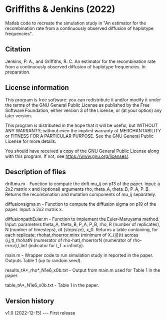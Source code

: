 # Griffiths & Jenkins (2022)
Matlab code to recreate the simulation study in "An estimator for the recombination rate from a continuously observed diffusion of haplotype frequencies".

## Citation
Jenkins, P. A., and Griffiths, R. C. An estimator for the recombination rate from a continuously observed diffusion of haplotype frequencies. In preparation.

## License information
This program is free software: you can redistribute it and/or modify it under the terms of the GNU General Public License as published by the Free Software Foundation, either version 3 of the License, or (at your option) any later version.

This program is distributed in the hope that it will be useful, but WITHOUT ANY WARRANTY; without even the implied warranty of MERCHANTABILITY or FITNESS FOR A PARTICULAR PURPOSE.  See the GNU General Public License for more details.

You should have received a copy of the GNU General Public License along with this program.  If not, see <https://www.gnu.org/licenses/>.

## Description of files

driftmu.m - Function to compute the drift mu_ij on p13 of the paper. Input: a 2x2 matrix x and (optional) arguments rho, theta_A, theta_B, P_A, P_B. Returns the recombination and mutation components of mu_ij separately.

diffusionsigma.m - Function to compute the diffusion sigma on p19 of the paper. Input: a 2x2 matrix x.

diffusionpathEuler.m - Function to implement the Euler-Maruyama method. Input: parameters theta_A, theta_B, P_A, P_B, rho, R (number of replicates), N (number of timesteps), dt (stepsize), x_0. Returns a table containing, for each replicate: rhohat,rhoerror,minx (minimum of X_{ij}(t) across (i,j,t),rhohatN (numerator of rho-hat),rhoerrorN (numerator of rho-error),I,Iinf (indicator for I_T = infinity).

main.m - Wrapper code to run simulation study in reported in the paper. Outputs Table 1 (up to random seed).

results_tA*_rho*_N1e6_x0b.txt - Output from main.m used for Table 1 in the paper.

table_tA*_N1e6_x0b.txt - Table 1 in the paper.

## Version history

v1.0 (2022-12-15) --- First release

